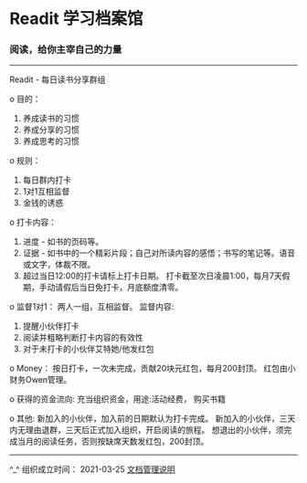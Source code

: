 # Readit 学习档案馆
### 阅读，给你主宰自己的力量
---
Readit - 每日读书分享群组

o 目的：
1. 养成读书的习惯
2. 养成分享的习惯
3. 养成思考的习惯

o 规则：
1. 每日群内打卡
2. 1对1互相监督
3. 金钱的诱惑


o 打卡内容：
1. 进度 - 如书的页码等。
2. 证据 - 如书中的一个精彩片段；自己对所读内容的感悟；书写的笔记等。语音或文字，体裁不限。
3. 超过当日12:00的打卡请标上打卡日期。
打卡截至次日凌晨1:00，每月7天假期，手动请假后当日免打卡，月底额度清零。

o 监督1对1：
两人一组，互相监督。
监督内容:
1. 提醒小伙伴打卡
2. 阅读并粗略判断打卡内容的有效性
3. 对于未打卡的小伙伴艾特她/他发红包

o Money：
按日打卡，一次未完成，贡献20块元红包，每月200封顶。
红包由小财务Owen管理。

o 获得的资金流向:
充当组织资金，用途:活动经费， 购买书籍

o 其他:
新加入的小伙伴，加入前的日期默认为打卡完成。
新加入的小伙伴，三天内无理由退群，三天后正式加入组织，开启阅读的旅程。
想退出的小伙伴，须完成当月的阅读任务，否则按缺席天数发红包，200封顶。

---
^_^ 组织成立时间： 2021-03-25 [文档管理说明](doc_management.md)